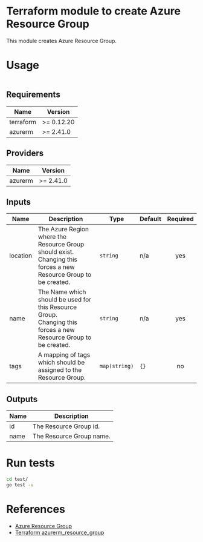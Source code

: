# Terraform module to create Azure Resource Group

This module creates Azure Resource Group.

# Usage

```hcl:examples/basic/main.tf
```

<!-- BEGINNING OF PRE-COMMIT-TERRAFORM DOCS HOOK -->
## Requirements

| Name      | Version    |
| --------- | ---------- |
| terraform | >= 0.12.20 |
| azurerm   | >= 2.41.0  |

## Providers

| Name    | Version   |
| ------- | --------- |
| azurerm | >= 2.41.0 |

## Inputs

| Name     | Description                                                                                                         | Type          | Default | Required |
| -------- | ------------------------------------------------------------------------------------------------------------------- | ------------- | ------- | :------: |
| location | The Azure Region where the Resource Group should exist.<br>Changing this forces a new Resource Group to be created. | `string`      | n/a     |   yes    |
| name     | The Name which should be used for this Resource Group.<br>Changing this forces a new Resource Group to be created.  | `string`      | n/a     |   yes    |
| tags     | A mapping of tags which should be assigned to the Resource Group.                                                   | `map(string)` | `{}`    |    no    |

## Outputs

| Name | Description              |
| ---- | ------------------------ |
| id   | The Resource Group id.   |
| name | The Resource Group name. |

<!-- END OF PRE-COMMIT-TERRAFORM DOCS HOOK -->

# Run tests

```bash
cd test/
go test -v
```

# References

* [Azure Resource Group](https://docs.microsoft.com/en-us/azure/azure-resource-manager/management/manage-resource-groups-portal)
* [Terraform azurerm_resource_group](https://registry.terraform.io/providers/hashicorp/azurerm/latest/docs/resources/resource_group)
